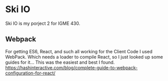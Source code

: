 # Ski IO
Ski IO is my porject 2 for IGME 430.

## Webpack
For getting ES6, React, and such all working for the Client Code I used WebPack. Which needs a loader to compile React, so I just looked up some guides for it... This was the easiest and best I found.
https://hashinteractive.com/blog/complete-guide-to-webpack-configuration-for-react/
